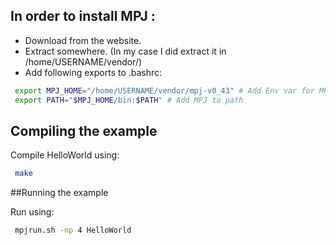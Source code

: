 ## In order to install MPJ :
* Download from the website.
* Extract somewhere. (In my case I did extract it in /home/USERNAME/vendor/)
* Add following exports to .bashrc:
```bash
 export MPJ_HOME="/home/USERNAME/vendor/mpj-v0_43" # Add Env var for MPJ
 export PATH="$MPJ_HOME/bin:$PATH" # Add MPJ to path
```
## Compiling the example
Compile HelloWorld using:
```bash
 make
```
##Running the example

Run using:
```bash
 mpjrun.sh -np 4 HelloWorld
```
